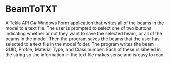 # BeamToTXT
A Tekla API C# Windows Form application that writes all of the beams in the model to a text file. The user is prompted to select one of two buttons indicating whether or not they want to save the selected beam, or all of the beams in the model. Then the program saves the beams that the user has selected to a text file in the model folder. The program writes the beam GUID, Profile, Material Type, and Class number. Each of these is labeled in the string so the information in the text file makes sense and is easy to read.
